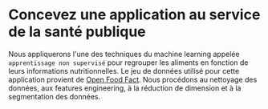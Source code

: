 # Concevez une application au service de la santé publique

Nous appliquerons l'une des techniques du machine learning appelée `apprentissage non supervisé` pour regrouper les aliments en fonction de leurs informations nutritionnelles. Le jeu de données utilisé pour cette application provient de [Open Food Fact](https://world.openfoodfacts.org/). Nous procédons au nettoyage des données, aux features engineering, à la réduction de dimension et à la segmentation des données.

